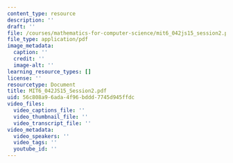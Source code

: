 ```yaml
---
content_type: resource
description: ''
draft: ''
file: /courses/mathematics-for-computer-science/mit6_042js15_session2.pdf
file_type: application/pdf
image_metadata:
  caption: ''
  credit: ''
  image-alt: ''
learning_resource_types: []
license: ''
resourcetype: Document
title: MIT6_042JS15_Session2.pdf
uid: 56c808a9-6ada-4f96-bddd-7745d945ffdc
video_files:
  video_captions_file: ''
  video_thumbnail_file: ''
  video_transcript_file: ''
video_metadata:
  video_speakers: ''
  video_tags: ''
  youtube_id: ''
---
```

